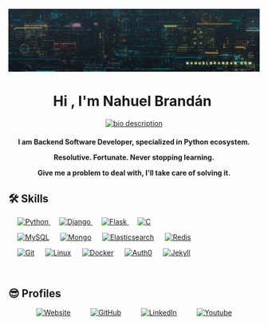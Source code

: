 ![banner](./resources/banner.png)

<h1 align="center">Hi , I'm Nahuel Brandán 
<img src="https://media.giphy.com/media/hvRJCLFzcasrR4ia7z/giphy.gif" width="35" alt="">
</h1>

<p align="center">
  <a href="https://github.com/DenverCoder1/readme-typing-svg">
    <img src="https://readme-typing-svg.herokuapp.com?lines=Backend+Software+Developer;Specialized+in+Python+Ecosystem;Never%20stopping%20learning&center=true&width=500&height=50" alt="bio description">
  </a>
</p>

<h4 align="center">
I am Backend Software Developer, specialized in Python ecosystem. 


Resolutive. Fortunate. Never stopping learning.


Give me a problem to deal with, I'll take care of solving it.
</h4>


## 🛠️ Skills

<p align="left"> 
  &emsp; 
   <a href="https://www.python.org" target="_blank">
    <img alt="Python" src="https://img.shields.io/badge/Python%20-3770A0.svg?logo=python&logoColor=white">
  </a>
  &emsp;
  <a href="https://www.djangoproject.com/" target="_blank"> 
    <img alt="Django" src="https://img.shields.io/badge/Django%20-36926F.svg?logo=django">
  </a> 
  &emsp;
  <a href="https://flask.palletsprojects.com/" target="_blank"> 
    <img alt="Flask" src="https://img.shields.io/badge/Flask%20-3E609E.svg?logo=flask">
  </a> 
  &emsp;
  <a href="https://www.cprogramming.com/" target="_blank"> 
    <img alt="C" src="https://img.shields.io/badge/C%20-A3B3C6.svg?logo=c&logoColor=white">
  </a> 

</p>


<p align="left">
  &emsp;
    <a href="https://www.mysql.com/"><img alt="MySQL" src ="https://img.shields.io/badge/MySQL-00758F.svg?style=flat&logo=MySQL&logoColor=white"/></a>
  &emsp;
    <a href="https://www.mongodb.com/"><img alt="Mongo" src ="https://img.shields.io/badge/Mongo-10AA50.svg?style=flat&logo=Mongodb&logoColor=white"/></a>
  &emsp;
    <a href="https://www.elastic.co/"><img alt="Elasticsearch" src ="https://img.shields.io/badge/Elasticsearch-7DE2D1.svg?style=flat&logo=Elastic&logoColor=black"/></a>
  &emsp;
    <a href="https://redis.io/"><img alt="Redis" src ="https://img.shields.io/badge/Redis-D92B21.svg?style=flat&logo=Redis&logoColor=white"/></a>
 </p>

<p>
  &emsp;
    <a href="https://git-scm.com/"><img alt="Git" src="https://img.shields.io/badge/Git%20-%23F05033.svg?logo=git&logoColor=white"></a>
  &emsp;
    <a href="https://en.wikipedia.org/wiki/Linux"><img alt="Linux" src="https://img.shields.io/badge/Linux-FCC624?style=flat&logo=linux&logoColor=black"></a>
  &emsp;
    <a href="https://www.docker.com/"><img alt="Docker" src="https://img.shields.io/badge/Docker-099CEC?style=flat&logo=Docker&logoColor=white"></a>
  &emsp;
    <a href="https://auth0.com/"><img alt="Auth0" src="https://img.shields.io/badge/Auth0-E45123?style=flat&logo=Auth0&logoColor=white"></a>
  &emsp;
    <a href="https://jekyllrb.com/"><img alt="Jekyll" src="https://img.shields.io/badge/Jekyll-D70000?style=flat&logo=Jekyll&logoColor=white"></a>
  &emsp;
</p>

<br/>

## 😎 Profiles

<p align="center">
  <a href="https://www.nahuelbrandan.com/"><img src="https://image.flaticon.com/icons/png/512/2301/2301129.png" alt="Website" width="50px"/></a>
  &emsp;  &emsp;
  <a href="https://github.com/nahuelbrandan"><img src="https://image.flaticon.com/icons/png/512/733/733609.png" alt="GitHub" width="50px"/></a>
  &emsp;  &emsp;
  <a href="https://linkedin.com/in/nahuelbrandan"><img src="https://image.flaticon.com/icons/png/512/61/61109.png" alt="LinkedIn" width="50px"/></a>
  &emsp;  &emsp;
  <a href="https://stackoverflow.com/users/6125910/neobraf"><img src="https://cdn.iconscout.com/icon/free/png-256/stackoverflow-1-432472.png" alt="Youtube" width="50px"/></a>

</p>

<br/>
